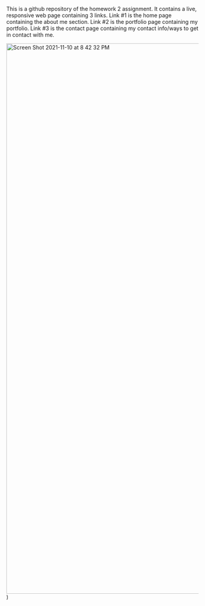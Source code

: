 This is a github repository of the homework 2 assignment.
It contains a live, responsive web page containing 3 links.
Link #1 is the home page containing the about me section.
Link #2 is the portfolio page containing my portfolio.
Link #3 is the contact page containing my contact info/ways to get in contact with me.

<img width="1440" alt="Screen Shot 2021-11-10 at 8 42 32 PM" src="https://user-images.githubusercontent.com/93016157/141239018-5365991b-ecb2-42ab-a9c2-65f93018d40f.png">)

